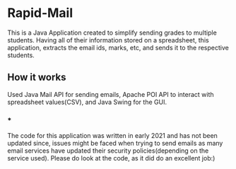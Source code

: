 # Rapid-Mail
This is a Java Application created to simplify sending grades to multiple students. Having all of their information stored on a spreadsheet, this application, extracts the email ids, marks, etc, and sends it to the respective students.
## How it works
Used Java Mail API for sending emails, Apache POI API to interact with spreadsheet values(CSV), and Java Swing for the GUI.
### *
The code for this application was written in early 2021 and has not been updated since, issues might be faced when trying to send emails as many email services have updated their security policies(depending on the service used).
Please do look at the code, as it did do an excellent job:) 

